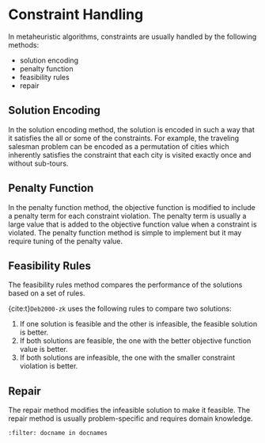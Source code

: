 # Constraint Handling

In metaheuristic algorithms, constraints are usually handled by the following methods:

- solution encoding
- penalty function
- feasibility rules
- repair

## Solution Encoding

In the solution encoding method, the solution is encoded in such a way that it satisfies the all or some of the constraints. For example, the traveling salesman problem can be encoded as a permutation of cities which inherently satisfies the constraint that each city is visited exactly once and without sub-tours.

## Penalty Function

In the penalty function method, the objective function is modified to include a penalty term for each constraint violation. The penalty term is usually a large value that is added to the objective function value when a constraint is violated. The penalty function method is simple to implement but it may require tuning of the penalty value.

## Feasibility Rules

The feasibility rules method compares the performance of the solutions based on a set of rules.

{cite:t}`Deb2000-zk` uses the following rules to compare two solutions:

1. If one solution is feasible and the other is infeasible, the feasible solution is better.
2. If both solutions are feasible, the one with the better objective function value is better.
3. If both solutions are infeasible, the one with the smaller constraint violation is better.

## Repair

The repair method modifies the infeasible solution to make it feasible. The repair method is usually problem-specific and requires domain knowledge.

```{bibliography}
:filter: docname in docnames
```